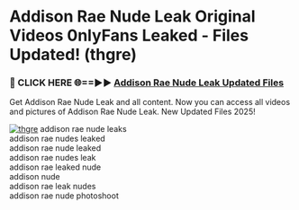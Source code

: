 # Addison Rae Nude Leak Original Videos 0nlyFans Leaked - Files Updated! (thgre)

<h3>🔴 CLICK HERE 🌐==►► <a href="https://tinyurl.com/yc6ubb5a" rel="nofollow">Addison Rae Nude Leak Updated Files</a></h3>

Get Addison Rae Nude Leak and all content. Now you can access all videos and pictures of Addison Rae Nude Leak. New Updated Files 2025!

[![thgre](https://i.imgur.com/7eu0CRL.gif)](https://tinyurl.com/yc6ubb5a)
addison rae nude leaks<br>
addison rae nudes leaked<br>
addison rae nude leaked<br>
addison rae nudes leak<br>
addison rae leaked nude<br>
addison nude<br>
addison rae leak nudes<br>
addison rae nude photoshoot